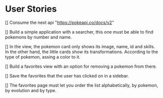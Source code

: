 # User Stories

[] Consume the next api "https://pokeapi.co/docs/v2"

[] Build a simple application with a searcher, this one must be able to find pokemons by number and name.

[] In the view, the pokemon card only shows its image, name, id and skills. In the other hand, the little cards show its transformations. According to the type of pokemon, assing a color to it.

[] Build a favorites view with an option for removing a pokemon from there.

[] Save the favorites that the user has clicked on in a sidebar.

[] The favorites page must let you order the list alphabetically, by pokemon, by evolution and by type.
